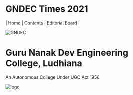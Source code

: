 # GNDEC Times  2021

| [Home](README.md) | [Contents](Content/CoverPage/Contents.md) | [Editorial Board](Content/EditorialBoard/EditorialBoard.md) |

![GNDEC](Content/CoverPage/Images/GNDEC.png)
# Guru Nanak Dev Engineering College, Ludhiana
An Autonomous College Under UGC Act 1956

![logo](Content/CoverPage/Images/logo.png)
